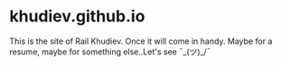 # khudiev.github.io
This is the site of Rail Khudiev. Once it will come in handy. Maybe for a resume, maybe for something else..Let's see ¯\_(ツ)_/¯
